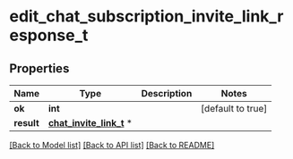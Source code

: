 # edit_chat_subscription_invite_link_response_t

## Properties
Name | Type | Description | Notes
------------ | ------------- | ------------- | -------------
**ok** | **int** |  | [default to true]
**result** | [**chat_invite_link_t**](chat_invite_link.md) \* |  | 

[[Back to Model list]](../README.md#documentation-for-models) [[Back to API list]](../README.md#documentation-for-api-endpoints) [[Back to README]](../README.md)


